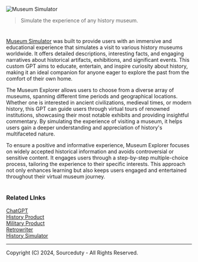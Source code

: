 ![Museum Simulator](https://github.com/user-attachments/assets/5d4351f8-be6a-449f-b1b0-ba35f56c5243)

> Simulate the experience of any history museum.

#

[Museum Simulator](https://chatgpt.com/g/g-gSYLPG9uA-museum-simulator) was built to provide users with an immersive and educational experience that simulates a visit to various history museums worldwide. It offers detailed descriptions, interesting facts, and engaging narratives about historical artifacts, exhibitions, and significant events. This custom GPT aims to educate, entertain, and inspire curiosity about history, making it an ideal companion for anyone eager to explore the past from the comfort of their own home.

The Museum Explorer allows users to choose from a diverse array of museums, spanning different time periods and geographical locations. Whether one is interested in ancient civilizations, medieval times, or modern history, this GPT can guide users through virtual tours of renowned institutions, showcasing their most notable exhibits and providing insightful commentary. By simulating the experience of visiting a museum, it helps users gain a deeper understanding and appreciation of history's multifaceted nature.

To ensure a positive and informative experience, Museum Explorer focuses on widely accepted historical information and avoids controversial or sensitive content. It engages users through a step-by-step multiple-choice process, tailoring the experience to their specific interests. This approach not only enhances learning but also keeps users engaged and entertained throughout their virtual museum journey. 

#
### Related LInks

[ChatGPT](https://github.com/sourceduty/ChatGPT)
<br>
[History Product](https://github.com/sourceduty/History_Product)
<br>
[Military Product](https://github.com/sourceduty/Military_Product)
<br>
[Retrowriter](https://github.com/sourceduty/Retrowriter)
<br>
[History Simulator](https://github.com/sourceduty/History_Simulator)

***
Copyright (C) 2024, Sourceduty - All Rights Reserved.
